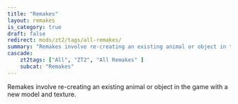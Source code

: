 ```yaml
---
title: "Remakes"
layout: remakes
is_category: true
draft: false
redirect: mods/zt2/tags/all-remakes/
summary: "Remakes involve re-creating an existing animal or object in the game with a new model and texture."
cascade:
    zt2tags: ["All", "ZT2", "All Remakes" ]
    subcat: "Remakes"
---
```


Remakes involve re-creating an existing animal or object in the game with a new model and texture.